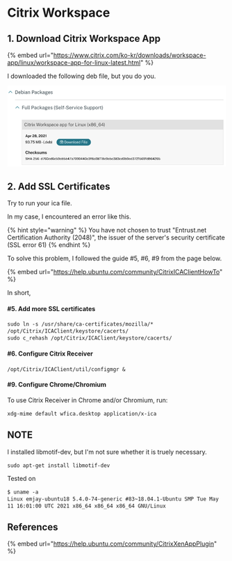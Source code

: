 # Citrix Workspace

## 1. Download Citrix Workspace App 

{% embed url="https://www.citrix.com/ko-kr/downloads/workspace-app/linux/workspace-app-for-linux-latest.html" %}



I downloaded the following deb file, but you do you.

![](.gitbook/assets/image%20%283%29.png)

## 2. Add SSL Certificates

Try to run your ica file.

In my case, I encountered an error like this.

{% hint style="warning" %}
You have not chosen to trust "Entrust.net Certification Authority \(2048\)", the issuer of the server's security certificate \(SSL error 61\)
{% endhint %}

To solve this problem, I followed the guide \#5, \#6, \#9 from the page below.

{% embed url="https://help.ubuntu.com/community/CitrixICAClientHowTo" %}

In short, 

#### \#5. Add more SSL certificates

```text
sudo ln -s /usr/share/ca-certificates/mozilla/* /opt/Citrix/ICAClient/keystore/cacerts/
sudo c_rehash /opt/Citrix/ICAClient/keystore/cacerts/
```

#### \#6. Configure Citrix Receiver

```text
/opt/Citrix/ICAClient/util/configmgr &
```

#### \#9. Configure Chrome/Chromium

To use Citrix Receiver in Chrome and/or Chromium, run:

```text
xdg-mime default wfica.desktop application/x-ica
```



## NOTE

I installed libmotif-dev, but I'm not sure whether it is truely necessary.

```text
sudo apt-get install libmotif-dev
```



Tested on

```text
$ uname -a
Linux emjay-ubuntu18 5.4.0-74-generic #83~18.04.1-Ubuntu SMP Tue May 11 16:01:00 UTC 2021 x86_64 x86_64 x86_64 GNU/Linux
```

## References

{% embed url="https://help.ubuntu.com/community/CitrixXenAppPlugin" %}








